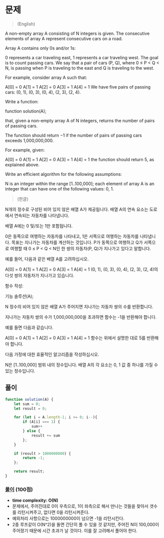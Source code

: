 # 문제
> (English)

A non-empty array A consisting of N integers is given. The consecutive elements of array A represent consecutive cars on a road.

Array A contains only 0s and/or 1s:

0 represents a car traveling east,
1 represents a car traveling west.
The goal is to count passing cars. We say that a pair of cars (P, Q), where 0 ≤ P < Q < N, is passing when P is traveling to the east and Q is traveling to the west.

For example, consider array A such that:

  A[0] = 0
  A[1] = 1
  A[2] = 0
  A[3] = 1
  A[4] = 1
We have five pairs of passing cars: (0, 1), (0, 3), (0, 4), (2, 3), (2, 4).

Write a function:

function solution(A);

that, given a non-empty array A of N integers, returns the number of pairs of passing cars.

The function should return −1 if the number of pairs of passing cars exceeds 1,000,000,000.

For example, given:

  A[0] = 0
  A[1] = 1
  A[2] = 0
  A[3] = 1
  A[4] = 1
the function should return 5, as explained above.

Write an efficient algorithm for the following assumptions:

N is an integer within the range [1..100,000];
each element of array A is an integer that can have one of the following values: 0, 1.

> (한글)

N개의 정수로 구성된 비어 있지 않은 배열 A가 제공됩니다. 배열 A의 연속 요소는 도로에서 연속되는 자동차를 나타냅니다.

배열 A에는 0 및/또는 1만 포함됩니다.

0은 동쪽으로 여행하는 자동차를 나타내고,
1은 서쪽으로 여행하는 자동차를 나타냅니다.
목표는 지나가는 자동차를 계산하는 것입니다. P가 동쪽으로 여행하고 Q가 서쪽으로 여행할 때 0 ≤ P < Q < N인 한 쌍의 자동차(P, Q)가 지나가고 있다고 말합니다.

예를 들어, 다음과 같은 배열 A를 고려하십시오.

  A[0] = 0
  A[1] = 1
  A[2] = 0
  A[3] = 1
  A[4] = 1
(0, 1), (0, 3), (0, 4), (2, 3), (2, 4)의 다섯 쌍의 자동차가 지나가고 있습니다.

함수 작성:

기능 솔루션(A);

N 정수의 비어 있지 않은 배열 A가 주어지면 지나가는 자동차 쌍의 수를 반환합니다.

지나가는 자동차 쌍의 수가 1,000,000,000을 초과하면 함수는 -1을 반환해야 합니다.

예를 들면 다음과 같습니다.

  A[0] = 0
  A[1] = 1
  A[2] = 0
  A[3] = 1
  A[4] = 1
함수는 위에서 설명한 대로 5를 반환해야 합니다.

다음 가정에 대한 효율적인 알고리즘을 작성하십시오.

N은 [1..100,000] 범위 내의 정수입니다.
배열 A의 각 요소는 0, 1 값 중 하나를 가질 수 있는 정수입니다.


## 풀이

```javascript
function solution(A) {
    let sum = 0;
    let result = 0;

    for (let i = A.length-1; i >= 0; i--){
        if (A[i] === 1) {
            sum++
        } else {
            result += sum
        };
    }

    if (result > 1000000000) {
        return -1;
    };

    return result;
}
```

### [풀이](https://app.codility.com/demo/results/trainingN7D2VZ-ZJE/) (100점)
- **time complexity: O(N)** 
- 문제에서, 주어진대로 0이 우측으로, 1이 좌측으로 해서 만나는 것들을 찾아서 갯수를 리턴시켜주고, 없다면 0을 리턴시켜준다.
- 예외처리 사항으로는 1000000000이 넘으면 -1을 리턴시킨다.
- 2중 루프같이 O(N^2)을 돌면 간단히 풀 수 있을 것 같지만, 주어진 N이 100,000이 주어졌기 때문에 시간 초과가 날 것이다. 이를 잘 고려해서 풀어야 한다.